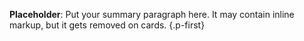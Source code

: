 **Placeholder**: Put your summary paragraph here. It may contain inline markup, but it gets removed on cards.
{.p-first}
